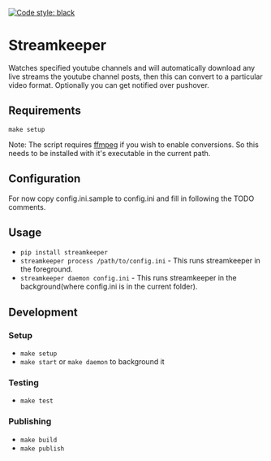 [![Code style: black](https://img.shields.io/badge/code%20style-black-000000.svg)](https://github.com/psf/black)

# Streamkeeper

Watches specified youtube channels and will automatically download any live streams the youtube channel posts, then this can convert to a particular video format. Optionally you can get notified over pushover.


## Requirements

`make setup`

Note: The script requires [ffmpeg](https://ffmpeg.org/) if you wish to enable conversions. So this needs to be installed with it's executable in the current path.

## Configuration

For now copy config.ini.sample to config.ini and fill in following the TODO comments.

## Usage

* `pip install streamkeeper`
* `streamkeeper process /path/to/config.ini` - This runs streamkeeper in the foreground.
* `streamkeeper daemon config.ini` - This runs streamkeeper in the background(where config.ini is in the current folder).

## Development

### Setup

* `make setup`
* `make start` or `make daemon` to background it

### Testing

* `make test`

### Publishing
* `make build`
* `make publish`
